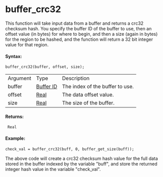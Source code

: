 # buffer_crc32

This function will take input data from a buffer and returns a crc32
checksum hash. You specify the buffer ID of the buffer to use, then an
offset value (in bytes) for where to begin, and then a size (again in
bytes) for the region to be hashed, and the function will return a 32
bit integer value for that region.

#### Syntax:

``` gml
buffer_crc32(buffer, offset, size);
```

|          |                                                                                       |                                 |
|----------|---------------------------------------------------------------------------------------|---------------------------------|
| Argument | Type                                                                                  | Description                     |
| buffer   |  [Buffer ID](../../../../GameMaker_Language/GML_Reference/Buffers/buffer_create)  | The index of the buffer to use. |
| offset   |  [Real](../../../../GameMaker_Language/GML_Overview/Data_Types)                   | The data offset value.          |
| size     |  [Real](../../../../GameMaker_Language/GML_Overview/Data_Types)                   | The size of the buffer.         |

#### Returns:

``` gml
 Real
```

#### Example:

``` gml
check_val = buffer_crc32(buff, 0, buffer_get_size(buff));
```

The above code will create a crc32 checksum hash value for the full data
stored in the buffer indexed by the variable "buff", and store the
returned integer hash value in the variable "check_val".
